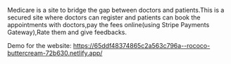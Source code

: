 Medicare is a site to bridge the gap between doctors and patients.This is a secured site where doctors can register and patients can book the appointments  with doctors,pay the fees online(using Stripe Payments Gateway),Rate them and give feedbacks.

Demo for the website: https://65ddf48374865c2a563c796a--rococo-buttercream-72b630.netlify.app/
